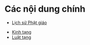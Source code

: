 # Các nội dung chính

<!-- - [Căn bản Phật pháp](khai_niem/can_ban.md) -->
- [Lịch sử Phật giáo](lich_su_dia_ly/lich_su.md)
<!-- - [Phương pháp tu học: Giới Định Tuệ](khai_niem/gioi_dinh_tue.md) -->
- [Kinh tạng](kinh_dien/kinh_tang.md)
- [Luật tạng](kinh_dien/luat_tang.md)
